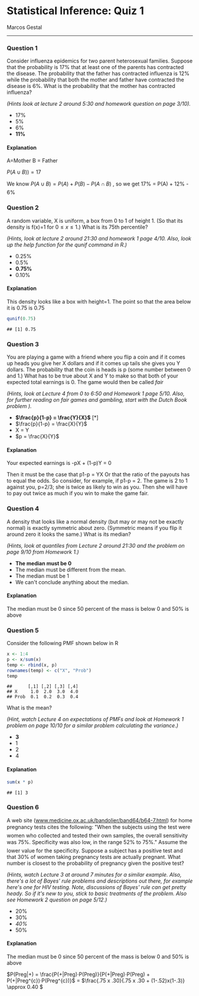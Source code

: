 # Statistical Inference: Quiz 1
Marcos Gestal  


---

### Question 1

Consider influenza epidemics for two parent heterosexual families. Suppose that the probability is 17% that at least one of the parents has contracted the disease. The probability that the father has contracted influenza is 12% while the probability that both the mother and father have contracted the disease is 6%. What is the probability that the mother has contracted influenza?

*(Hints look at lecture 2 around 5:30 and homework question on page 3/10).*

- 17%
- 5%
- 6%
- **11%**

#### Explanation

A=Mother
B = Father

$P(A\cup B))=17%, P(B)=12%,  P(A \cap B))=6%.$ 

We know $P(A\cup B) = P(A) + P(B) - P(A \cap B)$ , so we get 17% = P(A) + 12% - 6%


### Question 2

A random variable, X is uniform, a box from 0 to 1 of height 1. (So that its density is f(x)=1 for $0\leq x \leq 1$.) What is its 75th percentile? 

*(Hints, look at lecture 2 around 21:30 and homework 1 page 4/10. Also, look up the help function for the qunif command in R.)*

- 0.25%
- 0.5%
- **0.75%**
- 0.10%

#### Explanation

This density looks like a box with height=1. The point so that the area below it is 0.75 is 0.75


```r
qunif(0.75)
```

```
## [1] 0.75
```


### Question 3

You are playing a game with a friend where you flip a coin and if it comes up heads you give her X dollars and if it comes up tails she gives you Y dollars. The probability that the coin is heads is p (some number between 0 and 1.) What has to be true about X and Y to make so that both of your expected total earnings is 0. The game would then be called *fair* 

*(Hints, look at Lecture 4 from 0 to 6:50 and Homework 1 page 5/10. Also, for further reading on fair games and gambling, start with the Dutch Book problem ).*

- **$\frac{p}{1-p} = \frac{Y}{X}$** [*]
- $\frac{p}{1-p} = \frac{X}{Y}$
- X = Y
- $p = \frac{X}{Y}$

#### Explanation

Your expected earnings is -pX + (1-p)Y = 0

Then it must be the case that p1-p = YX Or that the ratio of the payouts has to equal the odds. So consider, for example, if p1-p = 2. The game is 2 to 1 against you, p=2/3; she is twice as likely to win as you. Then she will have to pay out twice as much if you win to make the game fair.

### Question 4

A density that looks like a normal density (but may or may not be exactly normal) is exactly symmetric about zero. (Symmetric means if you flip it around zero it looks the same.) What is its median? 

*(Hints, look at quantiles from Lecture 2 around 21:30 and the problem on page 9/10 from Homework 1.)*

- **The median must be 0**
- The median must be different from the mean.
- The median must be 1
- We can't conclude anything about the median.


#### Explanation

The median must be 0 since 50 percent of the mass is below 0 and 50% is above


### Question 5

Consider the following PMF shown below in R


```r
x <- 1:4
p <- x/sum(x)
temp <- rbind(x, p)
rownames(temp) <- c("X", "Prob")
temp
```

```
##      [,1] [,2] [,3] [,4]
## X     1.0  2.0  3.0  4.0
## Prob  0.1  0.2  0.3  0.4
```

What is the mean? 

*(Hint, watch Lecture 4 on expectations of PMFs and look at Homework 1 problem on page 10/10 for a similar problem calculating the variance.)*

- **3**
- 1
- 2
- 4

#### Explanation


```r
sum(x * p)
```

```
## [1] 3
```



### Question 6

A web site (www.medicine.ox.ac.uk/bandolier/band64/b64-7.html) for home pregnancy tests cites the following: "When the subjects using the test were women who collected and tested their own samples, the overall sensitivity was 75%. Specificity was also low, in the range 52% to 75%." Assume the lower value for the specificity. Suppose a subject has a positive test and that 30% of women taking pregnancy tests are actually pregnant. What number is closest to the probability of pregnancy given the positive test?



*(Hints, watch Lecture 3 at around 7 minutes for a similar example. Also, there's a lot of Bayes' rule problems and descriptions out there, for example here's one for HIV testing. Note, discussions of Bayes' rule can get pretty heady. So if it's new to you, stick to basic treatments of the problem. Also see Homework 2 question on page 5/12.)*

- 20%
- 30%
- *40%*
- 50%

#### Explanation

The median must be 0 since 50 percent of the mass is below 0 and 50% is above

$P(Preg|+) = \frac{P(+|Preg)·P(Preg)}{P(+|Preg)·P(Preg) + P(+|Preg^{c})·P(Preg^{c})}$ =
$\frac{.75 x .30}{.75 x .30 + (1-.52)x(1-.3)} \approx 0.40 $
